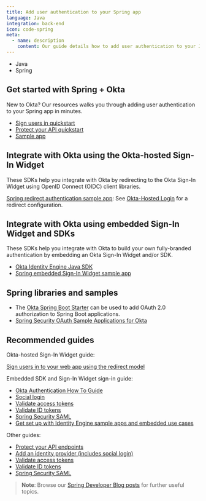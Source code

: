 ```yaml
---
title: Add user authentication to your Spring app
language: Java
integration: back-end
icon: code-spring
meta:
  - name: description
    content: Our guide details how to add user authentication to your Java Spring app.
---
```


<ul class='language-tabs'>
	<li>
		<RouterLink to='/code/java/'>
			<i class='icon code-java-32'></i><span>Java</span>
		</RouterLink>
	</li>
	<li >
		<RouterLink to='/code/java/spring/'>
			<i class='icon code-spring-32'></i><span>Spring</span>
		</RouterLink>
	</li>
</ul>

## Get started with Spring + Okta

New to Okta? Our resources walks you through adding user authentication to your Spring app in minutes.

<ul class='language-ctas'>
	<li>
		<a href='/docs/guides/sign-into-web-app-redirect/spring-boot/main/' class='Button--blueDarkOutline' data-proofer-ignore>
			<span>Sign users in quickstart</span>
		</a>
	</li>
	<li>
        <a href='/docs/guides/protect-your-api/springboot/main/' class='Button--blueDarkOutline' data-proofer-ignore>
            <span>Protect your API quickstart</span>
        </a>
  </li>
	<li>
		<a href='https://github.com/okta-samples/okta-spring-boot-sample' class='Button--blueDarkOutline' data-proofer-ignore>
			<span>Sample app</span>
		</a>
	</li>
</ul>

## Integrate with Okta using the Okta-hosted Sign-In Widget

These SDKs help you integrate with Okta by redirecting to the Okta Sign-In Widget using OpenID Connect (OIDC) client libraries.

[Spring redirect authentication sample app](https://github.com/okta/samples-java-spring): See [Okta-Hosted Login](https://github.com/okta/samples-java-spring/tree/master/okta-hosted-login) for a redirect configuration.

## Integrate with Okta using embedded Sign-In Widget and SDKs

These SDKs help you integrate with Okta to build your own fully-branded authentication by embedding an Okta Sign-In Widget and/or SDK.

* [Okta Identity Engine Java SDK](https://github.com/okta/okta-idx-java)
* [Spring embedded Sign-In Widget sample app](https://github.com/okta/okta-idx-java/tree/master/samples/embedded-sign-in-widget)

## Spring libraries and samples

* The [Okta Spring Boot Starter](https://github.com/okta/okta-spring-boot) can be used to add OAuth 2.0 authorization to Spring Boot applications.
* [Spring Security OAuth Sample Applications for Okta](https://github.com/okta/samples-java-spring)

## Recommended guides

Okta-hosted Sign-In Widget guide:

[Sign users in to your web app using the redirect model](/docs/guides/sign-into-web-app-redirect/spring-boot/main/)

Embedded SDK and Sign-In Widget sign-in guide:

- [Okta Authentication How To Guide](/docs/guides/sign-into-web-app-redirect/spring-boot/main/)
- [Social login](/docs/concepts/identity-providers/)
- [Validate access tokens](/docs/guides/validate-access-tokens)
- [Validate ID tokens](/docs/guides/validate-id-tokens)
- [Spring Security SAML](/code/java/spring_security_saml/)
- [Get set up with Identity Engine sample apps and embedded use cases](/docs/guides/oie-embedded-common-org-setup/java/main/)

Other guides:

* [Protect your API endpoints](/docs/guides/protect-your-api/nodeexpress/main/)
* [Add an identity provider (includes social login)](/docs/guides/identity-providers/)
* [Validate access tokens](/docs/guides/validate-access-tokens)
* [Validate ID tokens](/docs/guides/validate-id-tokens)
* [Spring Security SAML](/code/java/spring_security_saml/)

> **Note**: Browse our [Spring Developer Blog posts](/search/#q=spring&f:@commonoktasource=[Developer%20blog]) for further useful topics.
